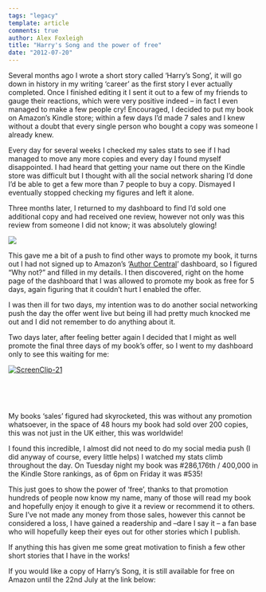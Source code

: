 ```yaml
---
tags: "legacy"
template: article 
comments: true 
author: Alex Foxleigh
title: "Harry's Song and the power of free"
date: "2012-07-20"
---
```


Several months ago I wrote a short story called ‘Harry’s Song’, it will go down in history in my writing ‘career’ as the first story I ever actually completed. Once I finished editing it I sent it out to a few of my friends to gauge their reactions, which were very positive indeed – in fact I even managed to make a few people cry! Encouraged, I decided to put my book on Amazon’s Kindle store; within a few days I’d made 7 sales and I knew without a doubt that every single person who bought a copy was someone I already knew.

<!-- end -->

Every day for several weeks I checked my sales stats to see if I had managed to move any more copies and every day I found myself disappointed. I had heard that getting your name out there on the Kindle store was difficult but I thought with all the social network sharing I’d done I’d be able to get a few more than 7 people to buy a copy. Dismayed I eventually stopped checking my figures and left it alone.

Three months later, I returned to my dashboard to find I’d sold one additional copy and had received one review, however not only was this review from someone I did not know; it was absolutely glowing!

[![](http://foxleigh.me/wp-content/uploads/2012/07/review.png)](http://foxleigh.me/wp-content/uploads/2012/07/review.png)

This gave me a bit of a push to find other ways to promote my book, it turns out I had not signed up to Amazon’s ‘[Author Central](https://authorcentral.amazon.co.uk/gp/home)’ dashboard, so I figured “Why not?” and filled in my details. I then discovered, right on the home page of the dashboard that I was allowed to promote my book as free for 5 days, again figuring that it couldn’t hurt I enabled the offer.

I was then ill for two days, my intention was to do another social networking push the day the offer went live but being ill had pretty much knocked me out and I did not remember to do anything about it.

Two days later, after feeling better again I decided that I might as well promote the final three days of my book’s offer, so I went to my dashboard only to see this waiting for me:

[![](http://139.59.160.63/wp-content/uploads/2012/07/ScreenClip-21-300x139.png "ScreenClip-21")](http://foxleigh.me/wp-content/uploads/2012/07/ScreenClip-21.png)

 

 

My books ‘sales’ figured had skyrocketed, this was without any promotion whatsoever, in the space of 48 hours my book had sold over 200 copies, this was not just in the UK either, this was worldwide!

I found this incredible, I almost did not need to do my social media push (I did anyway of course, every little helps) I watched my stats climb throughout the day. On Tuesday night my book was #286,176th / 400,000 in the Kindle Store rankings, as of 6pm on Friday it was #535!

This just goes to show the power of ‘free’, thanks to that promotion hundreds of people now know my name, many of those will read my book and hopefully enjoy it enough to give it a review or recommend it to others. Sure I’ve not made any money from those sales, however this cannot be considered a loss, I have gained a readership and –dare I say it – a fan base who will hopefully keep their eyes out for other stories which I publish.

If anything this has given me some great motivation to finish a few other short stories that I have in the works!

If you would like a copy of Harry’s Song, it is still available for free on Amazon until the 22nd July at the link below:
